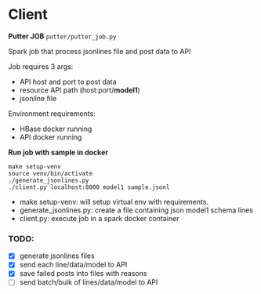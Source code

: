 # Client

**Putter JOB** `putter/putter_job.py`

Spark job that process jsonlines file and post data to API

Job requires 3 args:
- API host and port to post data
- resource API path (host:port/**model1**)
- jsonline file

Environment requirements:
- HBase docker running
- API docker running

**Run job with sample in docker**

    make setup-venv
    source venv/bin/activate
    ./generate_jsonlines.py
    ./client.py localhost:8000 model1 sample.jsonl

- make setup-venv: will setup virtual env with requirements.
- generate_jsonlines.py: create a file containing json model1 schema lines
- client.py: execute job in a spark docker container


### TODO:
 - [x] generate jsonlines files
 - [x] send each line/data/model to API
 - [x] save failed posts into files with reasons
 - [ ] send batch/bulk of lines/data/model to API
